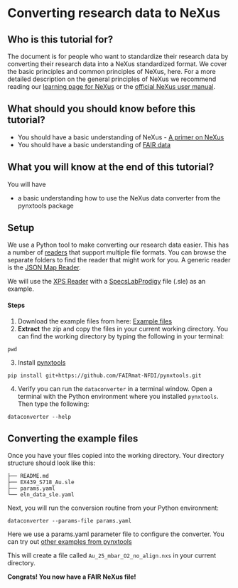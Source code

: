 # Converting research data to NeXus

## Who is this tutorial for?

The document is for people who want to standardize their research data by converting their research data into
a NeXus standardized format.
We cover the basic principles and common principles of NeXus, here.
For a more detailed description on the general principles of NeXus we recommend reading our
[learning page for NeXus](../learn/nexus-primer.md) or the [official NeXus user manual](https://manual.nexusformat.org/user_manual.html).

## What should you should know before this tutorial?

- You should have a basic understanding of NeXus - [A primer on NeXus](../learn/nexus-primer.md)
- You should have a basic understanding of [FAIR data](https://www.nature.com/articles/sdata201618)

## What you will know at the end of this tutorial?

You will have

- a basic understanding how to use the NeXus data converter from the pynxtools package

## Setup

We use a Python tool to make converting our research data easier. This has a number of [readers](https://github.com/FAIRmat-NFDI/pynxtools/tree/master/pynxtools/dataconverter/readers) that support multiple file formats. You can browse the separate folders to find the reader that might work for you. A generic reader is the [JSON Map Reader](https://github.com/FAIRmat-NFDI/pynxtools/tree/master/pynxtools/dataconverter/readers/json_map).

We will use the [XPS Reader](https://github.com/FAIRmat-NFDI/pynxtools/tree/master/pynxtools/dataconverter/readers/xps) with a [SpecsLabProdigy](https://www.specs-group.com/nc/specs/products/detail/prodigy/) file (.sle) as an example.

#### Steps

1. Download the example files from here: [Example files](https://download-directory.github.io/?url=https://github.com/FAIRmat-NFDI/pynxtools/tree/master/examples/xps)
2. **Extract** the zip and copy the files in your current working directory. You can find the working directory by typing the following in your terminal:
```console
pwd
```
3. Install [pynxtools](https://github.com/FAIRmat-NFDI/pynxtools/tree/master?tab=readme-ov-file#installation)
```console
pip install git+https://github.com/FAIRmat-NFDI/pynxtools.git
```
4. Verify you can run the ```dataconverter``` in a terminal window. Open a terminal with the Python environment where you installed ```pynxtools```. Then type the following:
```console
dataconverter --help
```

## Converting the example files

Once you have your files copied into the working directory. Your directory structure should look like this:
```
├── README.md
├── EX439_S718_Au.sle
├── params.yaml
└── eln_data_sle.yaml
```

Next, you will run the conversion routine from your Python environment:
```console
dataconverter --params-file params.yaml
```

Here we use a params.yaml parameter file to configure the converter. You can try out [other examples from pynxtools](https://github.com/FAIRmat-NFDI/pynxtools/tree/documentation/examples)

This will create a file called ```Au_25_mbar_O2_no_align.nxs``` in your current directory.

**Congrats! You now have a FAIR NeXus file!**
